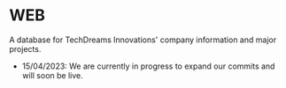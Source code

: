 # WEB

A database for TechDreams Innovations' company information and major projects.

- 15/04/2023: We are currently in progress to expand our commits and will soon be live.
